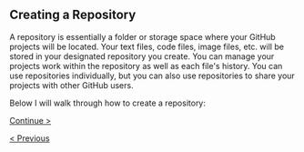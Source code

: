 ## Creating a Repository

A repository is essentially a folder or storage space where your GitHub projects will be located. Your text files, code files, image files, etc. will be stored in your designated repository you create. You can manage your projects work within the repository as well as each file's history. You can use repositories individually, but you can also use repositories to share your projects with other GitHub users. 

Below I will walk through how to create a repository:


[Continue >](PushFileToRepository.md)

[< Previous](SetUp.md)
